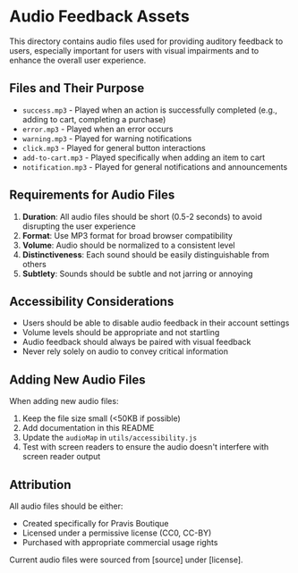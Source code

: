 # Audio Feedback Assets

This directory contains audio files used for providing auditory feedback to users, especially important for users with visual impairments and to enhance the overall user experience.

## Files and Their Purpose

- `success.mp3` - Played when an action is successfully completed (e.g., adding to cart, completing a purchase)
- `error.mp3` - Played when an error occurs
- `warning.mp3` - Played for warning notifications
- `click.mp3` - Played for general button interactions
- `add-to-cart.mp3` - Played specifically when adding an item to cart
- `notification.mp3` - Played for general notifications and announcements

## Requirements for Audio Files

1. **Duration**: All audio files should be short (0.5-2 seconds) to avoid disrupting the user experience
2. **Format**: Use MP3 format for broad browser compatibility
3. **Volume**: Audio should be normalized to a consistent level
4. **Distinctiveness**: Each sound should be easily distinguishable from others
5. **Subtlety**: Sounds should be subtle and not jarring or annoying

## Accessibility Considerations

- Users should be able to disable audio feedback in their account settings
- Volume levels should be appropriate and not startling
- Audio feedback should always be paired with visual feedback
- Never rely solely on audio to convey critical information

## Adding New Audio Files

When adding new audio files:

1. Keep the file size small (<50KB if possible)
2. Add documentation in this README
3. Update the `audioMap` in `utils/accessibility.js`
4. Test with screen readers to ensure the audio doesn't interfere with screen reader output

## Attribution

All audio files should be either:
- Created specifically for Pravis Boutique
- Licensed under a permissive license (CC0, CC-BY)
- Purchased with appropriate commercial usage rights

Current audio files were sourced from [source] under [license].

